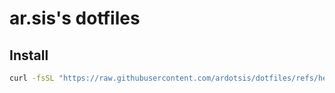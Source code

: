 # ar.sis's dotfiles

## Install
```sh
curl -fsSL "https://raw.githubusercontent.com/ardotsis/dotfiles/refs/heads/main/bootstrap.sh" | bash -s -- <hostname>
```
